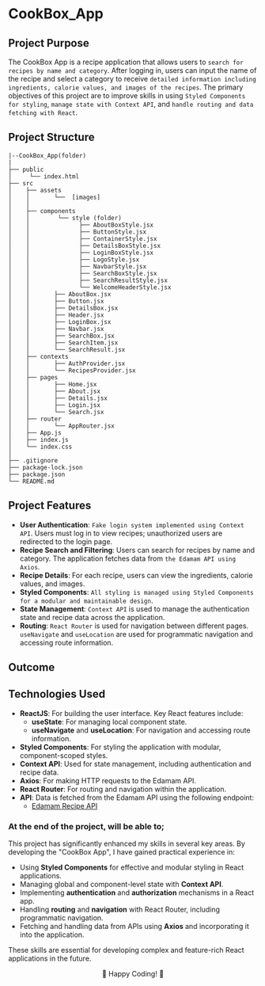 # CookBox_App


## Project Purpose
The CookBox App is a recipe application that allows users to `search for recipes by name and category`. After logging in, users can input the name of the recipe and select a category to receive `detailed information including ingredients, calorie values, and images of the recipes`. The primary objectives of this project are to improve skills in using `Styled Components for styling`, `manage state with Context API`, and `handle routing and data fetching with React`.


## Project Structure

```
|--CookBox_App(folder)
|
├── public
│     └── index.html
├── src   
│    ├── assets
│    │       └──  [images]
│    │       
│    ├── components
│    │        └── style (folder)
│    │              ├── AboutBoxStyle.jsx
│    │              ├── ButtonStyle.jsx
│    │              ├── ContainerStyle.jsx
│    │              ├── DetailsBoxStyle.jsx
│    │              ├── LoginBoxStyle.jsx
│    │              ├── LogoStyle.jsx
│    │              ├── NavbarStyle.jsx
│    │              ├── SearchBoxStyle.jsx
│    │              ├── SearchResultStyle.jsx
│    │              └── WelcomeHeaderStyle.jsx
│    │       ├── AboutBox.jsx
│    │       ├── Button.jsx
│    │       ├── DetailsBox.jsx
│    │       ├── Header.jsx
│    │       ├── LoginBox.jsx
│    │       ├── Navbar.jsx
│    │       ├── SearchBox.jsx
│    │       ├── SearchItem.jsx
│    │       └── SearchResult.jsx
│    ├── contexts
│    │       ├── AuthProvider.jsx
│    │       └── RecipesProvider.jsx
│    ├── pages
│    │       ├── Home.jsx
│    │       ├── About.jsx
│    │       ├── Details.jsx
│    │       ├── Login.jsx
│    │       └── Search.jsx
│    ├── router
│    │       └── AppRouter.jsx     
│    ├── App.js
│    ├── index.js
│    └── index.css
│
├── .gitignore
├── package-lock.json
├── package.json
└── README.md
```

## Project Features

- **User Authentication**: `Fake login system implemented using Context API`. Users must log in to view recipes; unauthorized users are redirected to the login page.
- **Recipe Search and Filtering**: Users can search for recipes by name and category. The application fetches data from `the Edamam API using Axios`.
- **Recipe Details**: For each recipe, users can view the ingredients, calorie values, and images.
- **Styled Components**: `All styling is managed using Styled Components for a modular and maintainable design`.
- **State Management**: `Context API` is used to manage the authentication state and recipe data across the application.
- **Routing**: `React Router` is used for navigation between different pages. `useNavigate` and `useLocation` are used for programmatic navigation and accessing route information.

## Outcome



## Technologies Used

- **ReactJS**: For building the user interface. Key React features include:
  - **useState**: For managing local component state.
  - **useNavigate** and **useLocation**: For navigation and accessing route information.
- **Styled Components**: For styling the application with modular, component-scoped styles.
- **Context API**: Used for state management, including authentication and recipe data.
- **Axios**: For making HTTP requests to the Edamam API.
- **React Router**: For routing and navigation within the application.
- **API**: Data is fetched from the Edamam API using the following endpoint:
  - [Edamam Recipe API](https://api.edamam.com/search?q=${query}&app_id=${APP_ID}&app_key=${APP_KEY}&mealType=${meal})


### At the end of the project, will be able to;

This project has significantly enhanced my skills in several key areas. By developing the "CookBox App", I have gained practical experience in:

- Using **Styled Components** for effective and modular styling in React applications.
- Managing global and component-level state with **Context API**.
- Implementing **authentication** and **authorization** mechanisms in a React app.
- Handling **routing** and **navigation** with React Router, including programmatic navigation.
- Fetching and handling data from APIs using **Axios** and incorporating it into the application.

These skills are essential for developing complex and feature-rich React applications in the future.

<p align="center"> 📝 Happy Coding! 🍴 </p>
